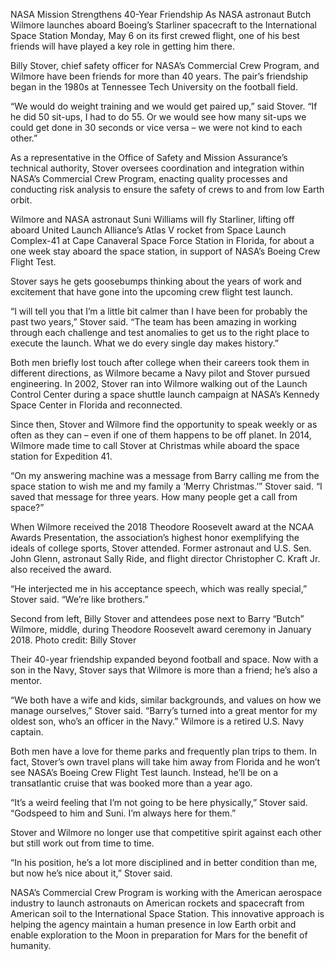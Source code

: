 NASA Mission Strengthens 40-Year Friendship 
 As NASA astronaut Butch Wilmore launches aboard Boeing’s Starliner spacecraft to the International Space Station Monday, May 6 on its first crewed flight, one of his best friends will have played a key role in getting him there.

Billy Stover, chief safety officer for NASA’s Commercial Crew Program, and Wilmore have been friends for more than 40 years. The pair’s friendship began in the 1980s at Tennessee Tech University on the football field.

“We would do weight training and we would get paired up,” said Stover. “If he did 50 sit-ups, I had to do 55. Or we would see how many sit-ups we could get done in 30 seconds or vice versa – we were not kind to each other.”

As a representative in the Office of Safety and Mission Assurance’s technical authority, Stover oversees coordination and integration within NASA’s Commercial Crew Program, enacting quality processes and conducting risk analysis to ensure the safety of crews to and from low Earth orbit.

Wilmore and NASA astronaut Suni Williams will fly Starliner, lifting off aboard United Launch Alliance’s Atlas V rocket from Space Launch Complex-41 at Cape Canaveral Space Force Station in Florida, for about a one week stay aboard the space station, in support of NASA’s Boeing Crew Flight Test.

Stover says he gets goosebumps thinking about the years of work and excitement that have gone into the upcoming crew flight test launch.

“I will tell you that I’m a little bit calmer than I have been for probably the past two years,” Stover said. “The team has been amazing in working through each challenge and test anomalies to get us to the right place to execute the launch. What we do every single day makes history.”

Both men briefly lost touch after college when their careers took them in different directions, as Wilmore became a Navy pilot and Stover pursued engineering. In 2002, Stover ran into Wilmore walking out of the Launch Control Center during a space shuttle launch campaign at NASA’s Kennedy Space Center in Florida and reconnected.

Since then, Stover and Wilmore find the opportunity to speak weekly or as often as they can – even if one of them happens to be off planet. In 2014, Wilmore made time to call Stover at Christmas while aboard the space station for Expedition 41.

“On my answering machine was a message from Barry calling me from the space station to wish me and my family a ‘Merry Christmas.’” Stover said. “I saved that message for three years. How many people get a call from space?”

When Wilmore received the 2018 Theodore Roosevelt award at the NCAA Awards Presentation, the association’s highest honor exemplifying the ideals of college sports, Stover attended. Former astronaut and U.S. Sen. John Glenn, astronaut Sally Ride, and flight director Christopher C. Kraft Jr. also received the award.

“He interjected me in his acceptance speech, which was really special,” Stover said. “We’re like brothers.”

Second from left, Billy Stover and attendees pose next to Barry “Butch” Wilmore, middle, during Theodore Roosevelt award ceremony in January 2018. Photo credit: Billy Stover

Their 40-year friendship expanded beyond football and space. Now with a son in the Navy, Stover says that Wilmore is more than a friend; he’s also a mentor.

“We both have a wife and kids, similar backgrounds, and values on how we manage ourselves,” Stover said. “Barry’s turned into a great mentor for my oldest son, who’s an officer in the Navy.” Wilmore is a retired U.S. Navy captain.

Both men have a love for theme parks and frequently plan trips to them. In fact, Stover’s own travel plans will take him away from Florida and he won’t see NASA’s Boeing Crew Flight Test launch. Instead, he’ll be on a transatlantic cruise that was booked more than a year ago.

“It’s a weird feeling that I’m not going to be here physically,” Stover said. “Godspeed to him and Suni. I’m always here for them.”

Stover and Wilmore no longer use that competitive spirit against each other but still work out from time to time.

“In his position, he’s a lot more disciplined and in better condition than me, but now he’s nice about it,” Stover said.

NASA’s Commercial Crew Program is working with the American aerospace industry to launch astronauts on American rockets and spacecraft from American soil to the International Space Station. This innovative approach is helping the agency maintain a human presence in low Earth orbit and enable exploration to the Moon in preparation for Mars for the benefit of humanity.